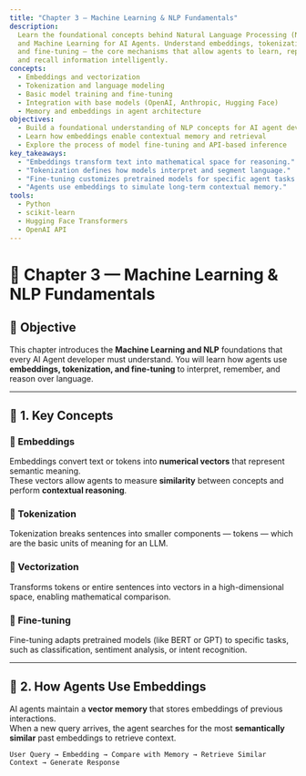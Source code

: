 ```yaml
---
title: "Chapter 3 — Machine Learning & NLP Fundamentals"                                                           
description:                                    
  Learn the foundational concepts behind Natural Language Processing (NLP)                     
  and Machine Learning for AI Agents. Understand embeddings, tokenization,                                
  and fine-tuning — the core mechanisms that allow agents to learn, represent,                         
  and recall information intelligently.                                           
concepts:                                                       
  - Embeddings and vectorization
  - Tokenization and language modeling
  - Basic model training and fine-tuning
  - Integration with base models (OpenAI, Anthropic, Hugging Face)
  - Memory and embeddings in agent architecture
objectives:
  - Build a foundational understanding of NLP concepts for AI agent development
  - Learn how embeddings enable contextual memory and retrieval
  - Explore the process of model fine-tuning and API-based inference
key_takeaways:
  - "Embeddings transform text into mathematical space for reasoning."
  - "Tokenization defines how models interpret and segment language."
  - "Fine-tuning customizes pretrained models for specific agent tasks."
  - "Agents use embeddings to simulate long-term contextual memory."
tools:
  - Python
  - scikit-learn
  - Hugging Face Transformers
  - OpenAI API
---
```


# 🤖 Chapter 3 — Machine Learning & NLP Fundamentals

## 🎯 Objective

This chapter introduces the **Machine Learning and NLP** foundations that every AI Agent developer must understand.
You will learn how agents use **embeddings, tokenization, and fine-tuning** to interpret, remember, and reason over language.

---

## 🧠 1. Key Concepts

### 🧩 Embeddings
Embeddings convert text or tokens into **numerical vectors** that represent semantic meaning.  
These vectors allow agents to measure **similarity** between concepts and perform **contextual reasoning**.

### 🔡 Tokenization
Tokenization breaks sentences into smaller components — tokens — which are the basic units of meaning for an LLM.

### 🧮 Vectorization
Transforms tokens or entire sentences into vectors in a high-dimensional space, enabling mathematical comparison.

### 🧰 Fine-tuning
Fine-tuning adapts pretrained models (like BERT or GPT) to specific tasks, such as classification, sentiment analysis, or intent recognition.

---

## 🧩 2. How Agents Use Embeddings

AI agents maintain a **vector memory** that stores embeddings of previous interactions.  
When a new query arrives, the agent searches for the most **semantically similar** past embeddings to retrieve context.

```text
User Query → Embedding → Compare with Memory → Retrieve Similar Context → Generate Response

